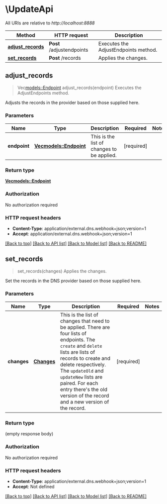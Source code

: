 # \UpdateApi

All URIs are relative to *http://localhost:8888*

Method | HTTP request | Description
------------- | ------------- | -------------
[**adjust_records**](UpdateApi.md#adjust_records) | **Post** /adjustendpoints | Executes the AdjustEndpoints method.
[**set_records**](UpdateApi.md#set_records) | **Post** /records | Applies the changes.



## adjust_records

> Vec<models::Endpoint> adjust_records(endpoint)
Executes the AdjustEndpoints method.

Adjusts the records in the provider based on those supplied here. 

### Parameters


Name | Type | Description  | Required | Notes
------------- | ------------- | ------------- | ------------- | -------------
**endpoint** | [**Vec<models::Endpoint>**](endpoint.md) | This is the list of changes to be applied.  | [required] |

### Return type

[**Vec<models::Endpoint>**](endpoint.md)

### Authorization

No authorization required

### HTTP request headers

- **Content-Type**: application/external.dns.webhook+json;version=1
- **Accept**: application/external.dns.webhook+json;version=1

[[Back to top]](#) [[Back to API list]](../README.md#documentation-for-api-endpoints) [[Back to Model list]](../README.md#documentation-for-models) [[Back to README]](../README.md)


## set_records

> set_records(changes)
Applies the changes.

Set the records in the DNS provider based on those supplied here. 

### Parameters


Name | Type | Description  | Required | Notes
------------- | ------------- | ------------- | ------------- | -------------
**changes** | [**Changes**](Changes.md) | This is the list of changes that need to be applied.  There are four lists of endpoints.  The `create` and `delete` lists are lists of records to create and delete respectively.  The `updateOld` and `updateNew` lists are paired.  For each entry there's the old version of the record and a new version of the record.  | [required] |

### Return type

 (empty response body)

### Authorization

No authorization required

### HTTP request headers

- **Content-Type**: application/external.dns.webhook+json;version=1
- **Accept**: Not defined

[[Back to top]](#) [[Back to API list]](../README.md#documentation-for-api-endpoints) [[Back to Model list]](../README.md#documentation-for-models) [[Back to README]](../README.md)


